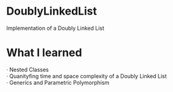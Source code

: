# DoublyLinkedList
Implementation of a Doubly Linked List 

# What I learned
· Nested Classes  
· Quanityfing time and space complexity of a Doubly Linked List  
· Generics and Parametric Polymorphism  
